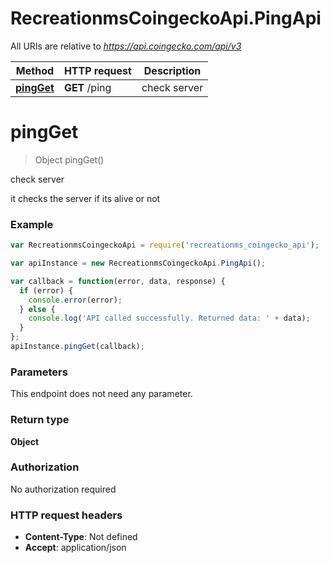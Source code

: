 # RecreationmsCoingeckoApi.PingApi

All URIs are relative to *https://api.coingecko.com/api/v3*

Method | HTTP request | Description
------------- | ------------- | -------------
[**pingGet**](PingApi.md#pingGet) | **GET** /ping | check server


<a name="pingGet"></a>
# **pingGet**
> Object pingGet()

check server

it checks the server if its alive or not

### Example
```javascript
var RecreationmsCoingeckoApi = require('recreationms_coingecko_api');

var apiInstance = new RecreationmsCoingeckoApi.PingApi();

var callback = function(error, data, response) {
  if (error) {
    console.error(error);
  } else {
    console.log('API called successfully. Returned data: ' + data);
  }
};
apiInstance.pingGet(callback);
```

### Parameters
This endpoint does not need any parameter.

### Return type

**Object**

### Authorization

No authorization required

### HTTP request headers

 - **Content-Type**: Not defined
 - **Accept**: application/json

